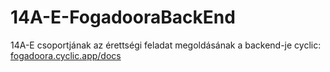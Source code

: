 # 14A-E-FogadooraBackEnd
14A-E csoportjának az érettségi feladat megoldásának a backend-je
cyclic: [fogadoora.cyclic.app/docs](https://fogadoora.cyclic.app/docs)
